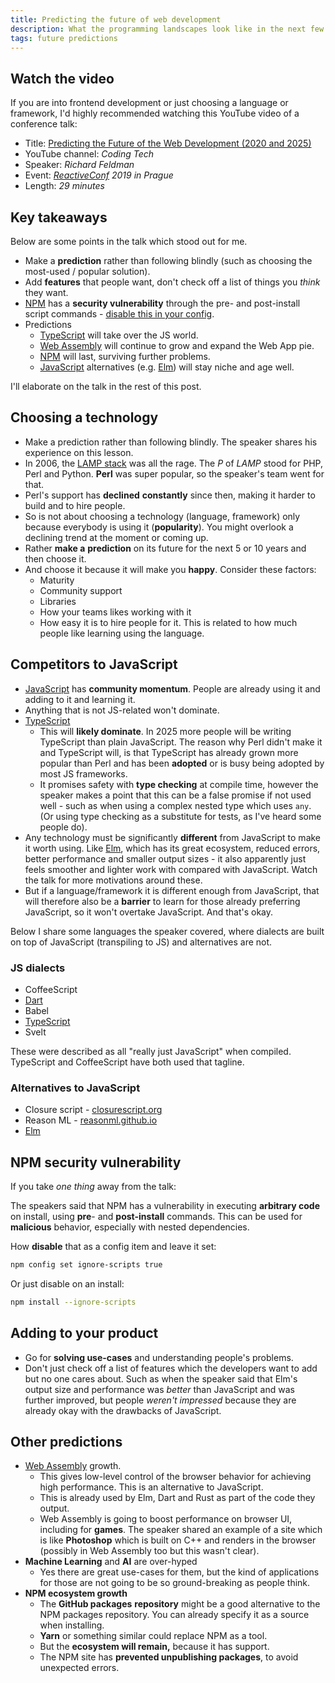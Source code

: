 ```yaml
---
title: Predicting the future of web development
description: What the programming landscapes look like in the next few years
tags: future predictions
---
```

## Watch the video

If you are into frontend development or just choosing a language or framework, I'd highly recommended watching this YouTube video of a conference talk:

* Title: [Predicting the Future of the Web Development (2020 and 2025)](https://www.youtube.com/watch?v=24tQRwIRP_w)
* YouTube channel: _Coding Tech_
* Speaker: _Richard Feldman_
* Event: [_ReactiveConf_](https://reactiveconf.com/) _2019 in Prague_
* Length: _29 minutes_

## Key takeaways

Below are some points in the talk which stood out for me.

* Make a **prediction** rather than following blindly (such as choosing the most-used / popular solution).
* Add **features** that people want, don't check off a list of things you _think_ they want.
* [NPM](https://github.com/MichaelCurrin/learn-to-code/blob/master/en/topics/scripting_languages/JavaScript/node_packages.md) has a **security vulnerability** through the pre- and post-install script commands - [disable this in your config](#npm-security-vulnerability).
* Predictions
  * [TypeScript](https://github.com/MichaelCurrin/learn-to-code/tree/master/en/topics/scripting_languages/TypeScript) will take over the JS world.
  * [Web Assembly](https://github.com/MichaelCurrin/learn-to-code/tree/master/en/topics/scripting_languages/Web%20Assembly) will continue to grow and expand the Web App pie.
  * [NPM](https://github.com/MichaelCurrin/learn-to-code/blob/master/en/topics/scripting_languages/JavaScript/node_packages.md) will last, surviving further problems.
  * [JavaScript](https://github.com/MichaelCurrin/learn-to-code/tree/master/en/topics/scripting_languages/JavaScript) alternatives (e.g. [Elm](https://github.com/MichaelCurrin/learn-to-code/tree/master/en/topics/scripting_languages/Elm)) will stay niche and age well.

I'll elaborate on the talk in the rest of this post.

## Choosing a technology

* Make a prediction rather than following blindly. The speaker shares his experience on this lesson.
* In 2006, the [LAMP stack](https://en.wikipedia.org/wiki/LAMP_(software_bundle)) was all the rage. The _P_ of _LAMP_ stood for PHP, Perl and Python. **Perl** was super popular, so the speaker's team went for that.
* Perl's support has **declined** **constantly** since then, making it harder to build and to hire people.
* So is not about choosing a technology (language, framework) only because everybody is using it (**popularity**). You might overlook a declining trend at the moment or coming up.
* Rather **make a** **prediction** on its future for the next 5 or 10 years and then choose it.
* And choose it because it will make you **happy**. Consider these factors:
  * Maturity
  * Community support
  * Libraries
  * How your teams likes working with it
  * How easy it is to hire people for it. This is related to how much people like learning using the language.

## Competitors to JavaScript

* [JavaScript](https://github.com/MichaelCurrin/learn-to-code/tree/master/en/topics/scripting_languages/JavaScript) has **community momentum**. People are already using it and adding to it and learning it.
* Anything that is not JS-related won't dominate.
* [TypeScript](https://github.com/MichaelCurrin/learn-to-code/tree/master/en/topics/scripting_languages/TypeScript)
  * This will **likely dominate**. In 2025 more people will be writing TypeScript than plain JavaScript. The reason why Perl didn't make it and TypeScript will, is that TypeScript has already grown more popular than Perl and has been **adopted** or is busy being adopted by most JS frameworks.
  * It promises safety with **type checking** at compile time, however the speaker makes a point that this can be a false promise if not used well - such as when using a complex nested type which uses `any`. (Or using type checking as a substitute for tests, as I've heard some people do).
* Any technology must be significantly **different** from JavaScript to make it worth using. Like [Elm](https://github.com/MichaelCurrin/learn-to-code/tree/master/en/topics/scripting_languages/Elm), which has its great ecosystem, reduced errors, better performance and smaller output sizes - it also apparently just feels smoother and lighter work with compared with JavaScript. Watch the talk for more motivations around these.
* But if a language/framework it is different enough from JavaScript, that will therefore also be a **barrier** to learn for those already preferring JavaScript, so it won't overtake JavaScript. And that's okay.

Below I share some languages the speaker covered, where dialects are built on top of JavaScript (transpiling to JS) and alternatives are not.

### JS dialects

* CoffeeScript
* [Dart](https://github.com/MichaelCurrin/learn-to-code/tree/master/en/topics/scripting_languages/Dart)
* Babel
* [TypeScript](https://github.com/MichaelCurrin/learn-to-code/tree/master/en/topics/scripting_languages/TypeScript)
* Svelt

These were described as all "really just JavaScript" when compiled. TypeScript and CoffeeScript have both used that tagline.

### Alternatives to JavaScript

* Closure script - [closurescript.org ](https://closurescript.org)
* Reason ML - [reasonml.github.io](https://reasonml.github.io)
* [Elm](https://github.com/MichaelCurrin/learn-to-code/tree/master/en/topics/scripting_languages/Elm)

## NPM security vulnerability

If you take _one thing_ away from the talk:

The speakers said that NPM has a vulnerability in executing **arbitrary code** on install, using **pre**- and **post-install** commands. This can be used for **malicious** behavior, especially with nested dependencies.

How **disable** that as a config item and leave it set:

```sh
npm config set ignore-scripts true
```

Or just disable on an install:

```sh
npm install --ignore-scripts
```

## Adding to your product

* Go for **solving use-cases** and understanding people's problems.
* Don't just check off a list of features which the developers want to add but no one cares about. Such as when the speaker said that Elm's output size and performance was _better_ than JavaScript and was further improved, but people _weren't impressed_ because they are already okay with the drawbacks of JavaScript.

## Other predictions

* [Web Assembly](https://github.com/MichaelCurrin/learn-to-code/tree/master/en/topics/scripting_languages/Web%20Assembly) growth.
  * This gives low-level control of the browser behavior for achieving high performance. This is an alternative to JavaScript.
  * This is already used by Elm, Dart and Rust as part of the code they output.
  * Web Assembly is going to boost performance on browser UI, including for **games**. The speaker shared an example of a site which is like **Photoshop** which is built on C++ and renders in the browser (possibly in Web Assembly too but this wasn't clear).
* **Machine Learning** and **AI** are over-hyped
  * Yes there are great use-cases for them, but the kind of applications for those are not going to be so ground-breaking as people think.
* **NPM ecosystem growth**
  * The **GitHub packages** **repository** might be a good alternative to the NPM packages repository. You can already specify it as a source when installing.
  * **Yarn** or something similar could replace NPM as a tool.
  * But the **ecosystem will remain,** because it has support.
  * The NPM site has **prevented unpublishing packages**, to avoid unexpected errors.
